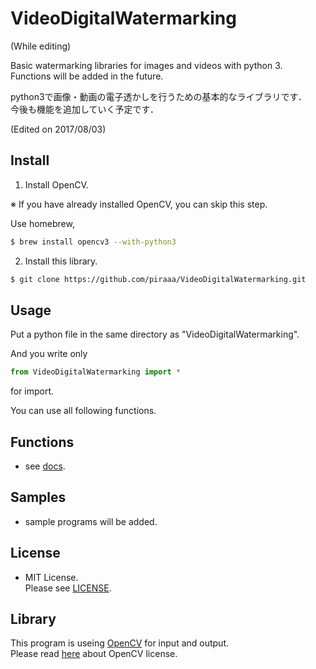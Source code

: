 # VideoDigitalWatermarking
(While editing)

Basic watermarking libraries for images and videos with python 3.  
Functions will be added in the future.  

python3で画像・動画の電子透かしを行うための基本的なライブラリです．  
今後も機能を追加していく予定です．  

(Edited on 2017/08/03)

## Install
1. Install OpenCV.

※ If you have already installed OpenCV, you can skip this step.

Use homebrew,

```bash
$ brew install opencv3 --with-python3
```

2. Install this library.
```bash
$ git clone https://github.com/piraaa/VideoDigitalWatermarking.git
```

## Usage
Put a python file in the same directory as "VideoDigitalWatermarking".  

And you write only 
```python
from VideoDigitalWatermarking import *
```
for import.  

You can use all following functions.  

## Functions
* see [docs](https://github.com/piraaa/VideoDigitalWatermarking).

## Samples
* sample programs will be added.

## License
* MIT License.  
Please see [LICENSE](https://github.com/piraaa/VideoDigitalWatermarking/blob/master/LICENSE).   

## Library
This program is useing [OpenCV](http://opencv.org) for input and output.  
Please read [here](http://opencv.org/license.html) about OpenCV license.  
